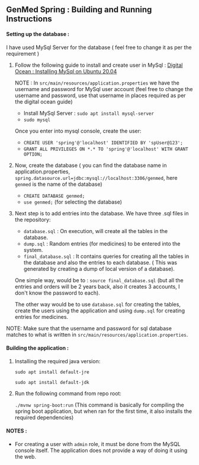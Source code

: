 ## GenMed Spring : Building and Running Instructions

#### Setting up the database :

I have used MySql Server for the database ( feel free to change it as per the requirement ) 

1. Follow the following guide to install and create user in MySql : [Digital Ocean : Installing MySql on Ubuntu 20.04](https://www.digitalocean.com/community/tutorials/how-to-install-mysql-on-ubuntu-20-04)

    NOTE : In `src/main/resources/application.properties` we have the username and password for MySql user account (feel free to change the username and password, use that username in places required as per the digital ocean guide)
    - Install MySql Server : `sudo apt install mysql-server`
    - `sudo mysql`
    
    Once you enter into mysql console, create the user:

    - `CREATE USER 'spring'@'localhost' IDENTIFIED BY 'spUser@123';`
    - `GRANT ALL PRIVILEGES ON *.* TO 'spring'@'localhost' WITH GRANT OPTION;`

2. Now, create the database ( you can find the database name in application.properties, `spring.datasource.url=jdbc:mysql://localhost:3306/genmed`, here `genmed` is the name of the database)

    - `CREATE DATABASE genmed;`
    - `use genmed;` (for selecting the database)

3. Next step is to add entries into the database. We have three .sql files in the repository:

    - `database.sql` : On execution, will create all the tables in the database.
    - `dump.sql` : Random entries (for medicines) to be entered into the system.
    - `final_database.sql` : It contains queries for creating all the tables in the database and also the entries to each database. ( This was generated by creating a dump of local version of a database).

    One simple way, would be to : `source final_database.sql` (but all the entries and orders will be 2 years back, also it creates 3 accounts, I don't know the password to each).

    The other way would be to use `database.sql` for creating the tables, create the users using the application and using `dump.sql` for creating entries for medicines.

NOTE: Make sure that the username and password for sql database matches to what is written in `src/main/resources/application.properties`.



#### Building the application :

1. Installing the required java version:

    `sudo apt install default-jre`

    `sudo apt install default-jdk`

2. Run the following command from repo root:

    `./mvnw spring-boot:run` (This command is basically for compiling the spring boot application, but when ran for the first time, it also installs the required dependencies)


#### NOTES : 

- For creating a user with `admin` role, it must be done from the MySQL console itself. The application does not provide a way of doing it using the web.